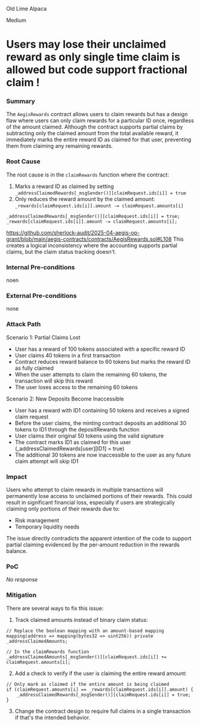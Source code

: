 Old Lime Alpaca

Medium

# Users may lose their unclaimed reward as only single time claim is allowed but code support fractional claim !

### Summary


The `AegisRewards` contract allows users to claim rewards but has a design flaw where users can only claim rewards for a particular ID once, regardless of the amount claimed. Although the contract supports partial claims by subtracting only the claimed amount from the total available reward, it immediately marks the entire reward ID as claimed for that user, preventing them from claiming any remaining rewards.


### Root Cause

The root cause is in the `claimRewards` function where the contract:
1. Marks a reward ID as claimed by setting `_addressClaimedRewards[_msgSender()][claimRequest.ids[i]] = true`
2. Only reduces the reward amount by the claimed amount: `_rewards[claimRequest.ids[i]].amount -= claimRequest.amounts[i]`

```solidity
_addressClaimedRewards[_msgSender()][claimRequest.ids[i]] = true;
_rewards[claimRequest.ids[i]].amount -= claimRequest.amounts[i];
```
https://github.com/sherlock-audit/2025-04-aegis-op-grant/blob/main/aegis-contracts/contracts/AegisRewards.sol#L108
This creates a logical inconsistency where the accounting supports partial claims, but the claim status tracking doesn't.



### Internal Pre-conditions

noen

### External Pre-conditions

none 

### Attack Path

Scenario 1: Partial Claims Lost

- User has a reward of 100 tokens associated with a specific reward ID
- User claims 40 tokens in a first transaction
- Contract reduces reward balance to 60 tokens but marks the reward ID as fully claimed
- When the user attempts to claim the remaining 60 tokens, the transaction will skip this reward
- The user loses access to the remaining 60 tokens

Scenario 2: New Deposits Become Inaccessible

- User has a reward with ID1 containing 50 tokens and receives a signed claim request
- Before the user claims, the minting contract deposits an additional 30 tokens to ID1 through the depositRewards function
- User claims their original 50 tokens using the valid signature
- The contract marks ID1 as claimed for this user (_addressClaimedRewards[user][ID1] = true)
- The additional 30 tokens are now inaccessible to the user as any future claim attempt will skip ID1


### Impact

Users who attempt to claim rewards in multiple transactions will permanently lose access to unclaimed portions of their rewards. This could result in significant financial loss, especially if users are strategically claiming only portions of their rewards due to:
- Risk management
- Temporary liquidity needs

The issue directly contradicts the apparent intention of the code to support partial claiming evidenced by the per-amount reduction in the rewards balance.

### PoC

_No response_

### Mitigation

There are several ways to fix this issue:

1. Track claimed amounts instead of binary claim status:
```solidity
// Replace the boolean mapping with an amount-based mapping
mapping(address => mapping(bytes32 => uint256)) private _addressClaimedAmounts;

// In the claimRewards function
_addressClaimedAmounts[_msgSender()][claimRequest.ids[i]] += claimRequest.amounts[i];
```

2. Add a check to verify if the user is claiming the entire reward amount:
```solidity
// Only mark as claimed if the entire amount is being claimed
if (claimRequest.amounts[i] == _rewards[claimRequest.ids[i]].amount) {
    _addressClaimedRewards[_msgSender()][claimRequest.ids[i]] = true;
}
```

3. Change the contract design to require full claims in a single transaction if that's the intended behavior.
